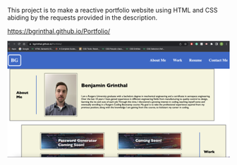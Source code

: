 This project is to make a reactive portfolio website using HTML and CSS abiding by the requests provided in the description.

https://bgrinthal.github.io/Portfolio/

![ScreenShot](/assets/images/screenshot.png)

